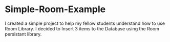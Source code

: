 # Simple-Room-Example
I created a simple project to help my fellow students understand how to use Room Library. I decided to Insert 3 items to the Database using the Room persistant library.

